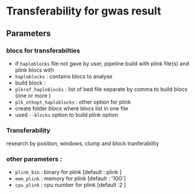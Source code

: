 # Transferability for gwas result

## 

## Parameters
###

### blocs for transferabilties
* if `haploblocks` file not gave by user, pipeline build with plink file(s) and plink blocs with 
* `haploblocks` : contains blocs to analyse
* build block :
 * `plkref_haploblocks` : list of bed file separate by comma to build blocs (one or more )
 * `plk_othopt_haploblocks` : other option for plink 
 * create folder _blocs_ where blocs list in one file
 * used `--blocks` option to build plink option

### Transferability
research by position, windows, clump and block tranferability 

### other parameters :
  * `plink_bin` : binary for plink [default : plink ]
  * `mem_plink` : memory for plink [default : '10G']
  * `cpu_plink` : cpu number for plink [default :2 ]


